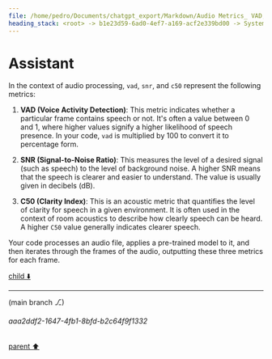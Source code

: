 ```yaml
---
file: /home/pedro/Documents/chatgpt_export/Markdown/Audio Metrics_ VAD, SNR, C50.md
heading_stack: <root> -> b1e23d59-6ad0-4ef7-a169-acf2e339bd00 -> System -> 624193d3-c2b2-4bf7-a466-07d277afd1ce -> System -> aaa2d697-3c69-41fa-9d99-fbca08692e7a -> User -> apply model -> iterate over each frame -> ... -> 12.952 vad=100% snr=51 c50=17 -> 12.968 vad=100% snr=52 c50=17 -> 12.985 vad=100% snr=53 c50=17 -> ... -> fb8a49f1-6eac-4f76-8150-43797a373ea6 -> Assistant
---
```

# Assistant

In the context of audio processing, `vad`, `snr`, and `c50` represent the following metrics:

1. **VAD (Voice Activity Detection)**: This metric indicates whether a particular frame contains speech or not. It's often a value between 0 and 1, where higher values signify a higher likelihood of speech presence. In your code, `vad` is multiplied by 100 to convert it to percentage form.

2. **SNR (Signal-to-Noise Ratio)**: This measures the level of a desired signal (such as speech) to the level of background noise. A higher SNR means that the speech is clearer and easier to understand. The value is usually given in decibels (dB).

3. **C50 (Clarity Index)**: This is an acoustic metric that quantifies the level of clarity for speech in a given environment. It is often used in the context of room acoustics to describe how clearly speech can be heard. A higher `C50` value generally indicates clearer speech.

Your code processes an audio file, applies a pre-trained model to it, and then iterates through the frames of the audio, outputting these three metrics for each frame.

[child ⬇️](#aaa2ddf2-1647-4fb1-8bfd-b2c64f9f1332)

---

(main branch ⎇)
###### aaa2ddf2-1647-4fb1-8bfd-b2c64f9f1332
[parent ⬆️](#fb8a49f1-6eac-4f76-8150-43797a373ea6)
